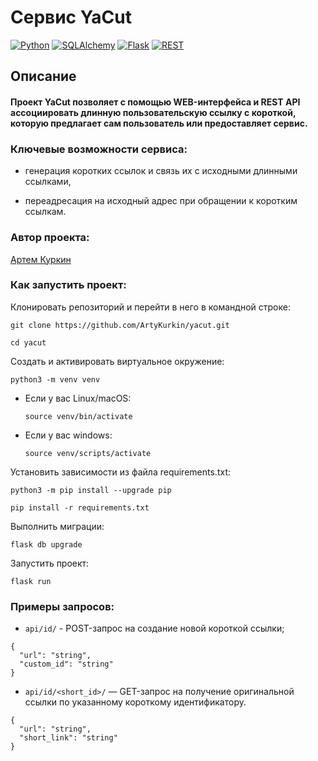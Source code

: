 # Сервис YaCut
[![Python](https://img.shields.io/badge/-Python-464646?style=flat&logo=Python&logoColor=ffffff&color=043A6B)](https://www.python.org/)
[![SQLAlchemy](https://img.shields.io/badge/-SQLAlchemy-464646?style=flat&logo=SQLAlchemy&logoColor=ffffff&color=043A6B)](https://www.postgresql.org/)
[![Flask](https://img.shields.io/badge/-Flask-464646?style=flat&logo=Flask&logoColor=ffffff&color=043A6B)](https://www.djangoproject.com/)
[![REST](https://img.shields.io/badge/-REST-464646?style=flat&logo=REST&logoColor=ffffff&color=043A6B)](https://www.django-rest-framework.org/)


## Описание
#### Проект YaCut позволяет с помощью WEB-интерфейса и REST API ассоциировать длинную пользовательскую ссылку с короткой, которую предлагает сам пользователь или предоставляет сервис.

### Ключевые возможности сервиса:

- генерация коротких ссылок и связь их с исходными длинными ссылками,

- переадресация на исходный адрес при обращении к коротким ссылкам.

### Автор проекта:

[Артем Куркин](https://github.com/ArtyKurkin)

### Как запустить проект:

Клонировать репозиторий и перейти в него в командной строке:

```
git clone https://github.com/ArtyKurkin/yacut.git
```

```
cd yacut
```

Cоздать и активировать виртуальное окружение:

```
python3 -m venv venv
```

* Если у вас Linux/macOS:

    ```
    source venv/bin/activate
    ```

* Если у вас windows:

    ```
    source venv/scripts/activate
    ```

Установить зависимости из файла requirements.txt:

```
python3 -m pip install --upgrade pip
```

```
pip install -r requirements.txt
```

Выполнить миграции:

```
flask db upgrade
```

Запустить проект:

```
flask run
```

### Примеры запросов:

* `api/id/` - POST-запрос на создание новой короткой ссылки;
```
{
  "url": "string",
  "custom_id": "string"
}
```
* `api/id/<short_id>/` — GET-запрос на получение оригинальной ссылки по указанному короткому идентификатору.
```
{
  "url": "string",
  "short_link": "string"
}
```
